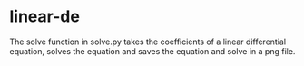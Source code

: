 # linear-de
The solve function in solve.py takes the coefficients of a linear differential equation, solves the equation and saves the equation and solve in a png file.

